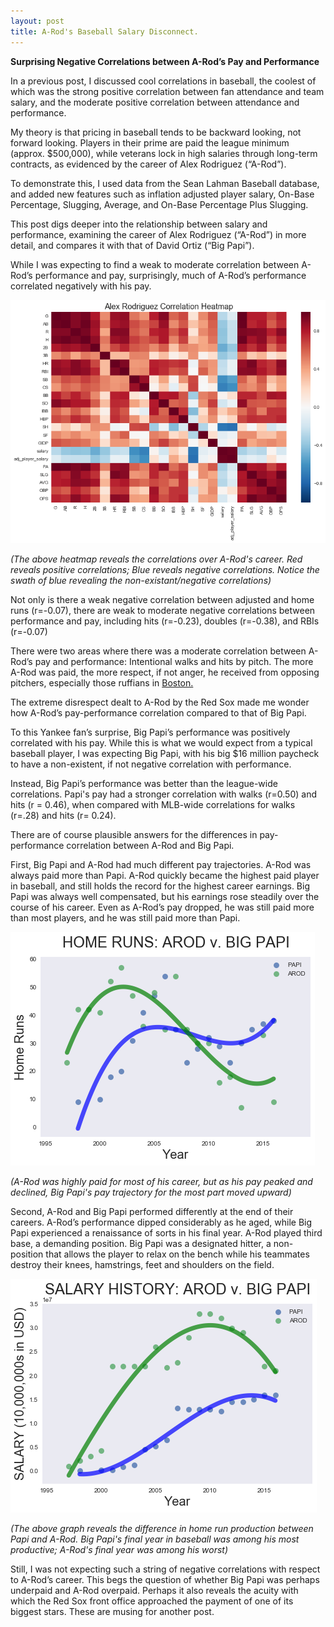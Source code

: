 ```yaml
---
layout: post
title: A-Rod's Baseball Salary Disconnect.
---
```


**Surprising Negative Correlations between A-Rod’s Pay and Performance**

In a previous post, I discussed cool correlations in baseball, the coolest of which was the strong positive correlation between fan attendance and team salary, and the moderate positive correlation between attendance and performance.

My theory is that pricing in baseball tends to be backward looking, not forward looking. Players in their prime are paid the league minimum (approx. $500,000), while veterans lock in high salaries through long-term contracts, as evidenced by the career of Alex Rodriguez (“A-Rod”).

To demonstrate this, I used data from the Sean Lahman Baseball database, and added new features such as inflation adjusted player salary, On-Base Percentage, Slugging, Average, and On-Base Percentage Plus Slugging.

This post digs deeper into the relationship between salary and performance, examining the career of Alex Rodriguez (“A-Rod”) in more detail, and compares it with that of David Ortiz (“Big Papi”).

While I was expecting to find a weak to moderate correlation between A-Rod’s performance and pay, surprisingly, much of A-Rod’s performance correlated negatively with his pay.

![Heat](../images/AROD/ARODHEAT.png)

*(The above heatmap reveals the correlations over A-Rod's career.  Red reveals positive correlations; Blue reveals negative correlations. Notice the swath of blue revealing the non-existant/negative correlations)*

Not only is there a weak negative correlation between adjusted and home runs (r=-0.07), there are weak to moderate negative correlations between performance and pay, including hits (r=-0.23),  doubles (r=-0.38),  and RBIs (r=-0.07)

There were two areas where there was a moderate correlation between A-Rod’s pay and performance: Intentional walks and hits by pitch. The more A-Rod was paid, the more respect, if not anger, he received from opposing pitchers, especially those ruffians in [Boston.](https://www.youtube.com/watch?v=dNvh8duFn3s)

The extreme disrespect dealt to A-Rod by the Red Sox made me wonder how A-Rod’s pay-performance correlation compared to that of Big Papi.

To this Yankee fan’s surprise, Big Papi’s performance was positively correlated with his pay.  While this is what we would expect from a typical baseball player, I was expecting Big Papi, with his big $16 million paycheck to have a non-existent, if not negative correlation with performance.

Instead, Big Papi’s performance was better than the league-wide correlations. Papi's pay had a stronger correlation with walks (r=0.50) and hits (r = 0.46), when compared with MLB-wide correlations for walks (r=.28) and hits (r= 0.24).

There are of course plausible answers for the differences in pay-performance correlation between A-Rod and Big Papi.

First, Big Papi and A-Rod had much different pay trajectories. A-Rod was always paid more than Papi. A-Rod quickly became the highest paid player in baseball, and still holds the record for the highest career earnings. Big Papi was always well compensated, but his earnings rose steadily over the course of his career. Even as A-Rod’s pay dropped, he was still paid more than most players, and he was still paid more than Papi.

![Pay](../images/AROD/Pay.png)

*(A-Rod was highly paid for most of his career, but as his pay peaked and declined, Big Papi's pay trajectory for the most part moved upward)*

Second, A-Rod and Big Papi performed differently at the end of their careers. A-Rod’s performance dipped considerably as he aged, while Big Papi experienced a renaissance of sorts in his final year.   A-Rod played third base, a demanding position. Big Papi was a designated hitter, a non-position that allows the player to relax on the bench while his teammates destroy their knees, hamstrings, feet and shoulders on the field.

![Pay](../images/AROD/homers.png)

*(The above graph reveals the difference in home run production between Papi and A-Rod. Big Papi's final year in baseball was among his most productive; A-Rod's final year was among his worst)*

Still, I was not expecting such a string of negative correlations with respect to A-Rod’s career.  This begs the question of whether Big Papi was perhaps underpaid and A-Rod overpaid. Perhaps it also reveals the acuity with which the Red Sox front office approached the payment of one of its biggest stars. These are musing for another post.
